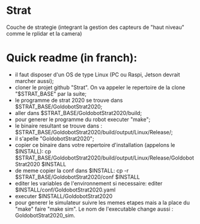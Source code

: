 # Strat
Couche de strategie (integrant la gestion des capteurs de "haut niveau" comme le rplidar et la camera)

# Quick readme (in franch):
- il faut disposer d'un OS de type Linux (PC ou Raspi, Jetson devrait marcher aussi);
- cloner le projet github "Strat". On va appeler le repertoire de la clone "$STRAT_BASE" par la suite;
- le programme de strat 2020 se trouve dans $STRAT_BASE/GoldobotStrat2020;
- aller dans $STRAT_BASE/GoldobotStrat2020/build;
- pour generer le programme du robot executer "make";
- le binaire resultant se trouve dans :
  $STRAT_BASE/GoldobotStrat2020/build/output/Linux/Release/;
- il s'apelle "GoldobotStrat2020";
- copier ce binaire dans votre repertoire d'installation (appelons le $INSTALL):
  cp $STRAT_BASE/GoldobotStrat2020/build/output/Linux/Release/GoldobotStrat2020 $INSTALL
- de meme copier la conf dans $INSTALL:
  cp -r $STRAT_BASE/GoldobotStrat2020/conf $INSTALL
- editer les variables de l'environnement si necessaire: editer $INSTALL/conf/GoldobotStrat2020.yaml
- executer $INSTALL/GoldobotStrat2020
- pour generer le simulateur suivre les memes etapes mais a la place du "make" faire "make sim". Le nom de l'executable change aussi : GoldobotStrat2020_sim.


